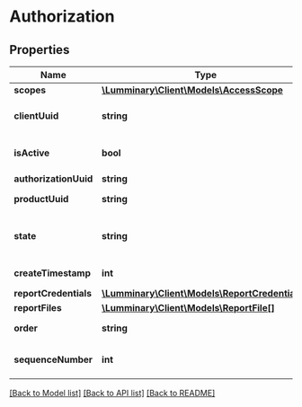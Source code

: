 # Authorization

## Properties
Name | Type | Description | Notes
------------ | ------------- | ------------- | -------------
**scopes** | [**\Lumminary\Client\Models\AccessScope**](AccessScope.md) |  | 
**clientUuid** | **string** | The UUID of the client owning the Dataset to which the product is authorized | 
**isActive** | **bool** | If false, the the authorization is revoked and data access authorizations fail | 
**authorizationUuid** | **string** | Identifier of the Authorization | 
**productUuid** | **string** | Identifier of the Product to be authorized | 
**state** | **string** | The authorization state. One of : [&#39;authorization_state_pending_dataset&#39;, &#39;authorization_state_fulfillable&#39;, &#39;authorization_state_result_available&#39;] | 
**createTimestamp** | **int** | Creation timestamp for the Authorization | 
**reportCredentials** | [**\Lumminary\Client\Models\ReportCredentials[]**](ReportCredentials.md) |  | [optional] 
**reportFiles** | [**\Lumminary\Client\Models\ReportFile[]**](ReportFile.md) |  | [optional] 
**order** | **string** | Optional UUID of the Order that created the Authorization | [optional] 
**sequenceNumber** | **int** | The sequence number of the Authorization. Used as a filter when fetching new Authorizations | [optional] 

[[Back to Model list]](../README.md#documentation-for-models) [[Back to API list]](../README.md#documentation-for-api-endpoints) [[Back to README]](../README.md)


